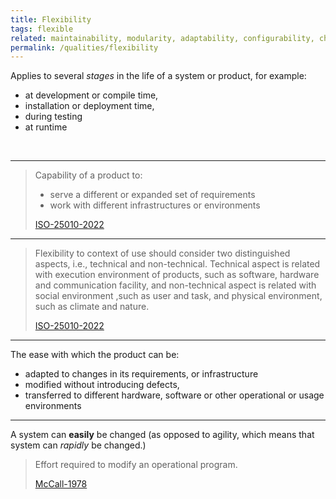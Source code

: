 ```yaml
---
title: Flexibility
tags: flexible
related: maintainability, modularity, adaptability, configurability, changeability, agility
permalink: /qualities/flexibility
---
```



<div class="arc42-help" markdown="1">


Applies to several _stages_ in the life of a system or product, for example:

* at development or compile time, 
* installation or deployment time,
* during testing
* at runtime

</div><br>

<hr class="with-no-margin"/>

>Capability of a product to: 
>
>* serve a different or expanded set of requirements 
>* work with different infrastructures or environments
>
>[ISO-25010-2022](/references/#iso-25010-2022)

<hr class="with-no-margin"/>

>Flexibility to context of use should consider two distinguished aspects, i.e., technical and non-technical. Technical aspect is related with execution environment of products, such as software, hardware and communication facility, and non-technical aspect is related with social environment ,such as user and task, and physical environment, such as climate and nature.
>
>[ISO-25010-2022](/references/#iso-25010-2022)


<hr class="with-no-margin"/>

The ease with which the product can be: 
* adapted to changes in its requirements, or infrastructure
* modified without introducing defects,
* transferred to different hardware, software or other operational or usage environments

<hr class="with-no-margin"/>

A system can **easily** be changed (as opposed to agility, which means that system can _rapidly_ be changed.)


> Effort required to modify an operational program.
> 
> [McCall-1978](/references/#mccall)
